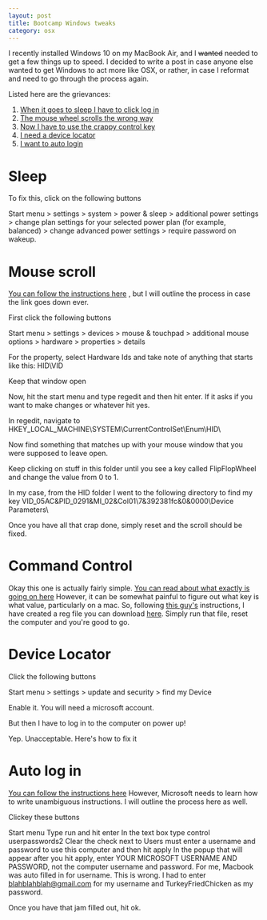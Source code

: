 ```yaml
---
layout: post
title: Bootcamp Windows tweaks
category: osx
---
```


I recently installed Windows 10 on my MacBook Air, and I ~~wanted~~ needed to
get a few things up to speed. I decided to write a post in case anyone else
wanted to get Windows to act more like OSX, or rather, in case I reformat and
need to go through the process again.

Listed here are the grievances:

1. [When it goes to sleep I have to click log in](#sleep)
2. [The mouse wheel scrolls the wrong way](#mouse-scroll)
3. [Now I have to use the crappy control key](#command-control)
4. [I need a device locator](#device-locator)
5. [I want to auto login](#auto-log-in)

# Sleep
To fix this, click on the following buttons

Start menu > settings > system > power & sleep > additional power settings >
change plan settings for your selected power plan (for example, balanced) >
change advanced power settings > require password on wakeup.

# Mouse scroll
[You can follow the instructions here](https://kevinbecker.org/blog/2012/09/17/reverse-scrolling-on-windows-8)
, but I will outline the process in case the link goes down ever.

First click the following buttons

Start menu > settings > devices > mouse & touchpad > additional mouse options >
hardware > properties > details

For the property, select Hardware Ids and take note of anything that starts like this: HID\VID

Keep that window open

Now, hit the start menu and type regedit and then hit enter. If it asks if you
want to make changes or whatever hit yes.

In regedit, navigate to HKEY_LOCAL_MACHINE\SYSTEM\CurrentControlSet\Enum\HID\

Now find something that matches up with your mouse window that you were supposed
to leave open.

Keep clicking on stuff in this folder until you see a key called FlipFlopWheel
and change the value from 0 to 1.

In my case, from the HID folder I went to the following directory to find my key
VID_05AC&PID_0291&MI_02&Col01\7&392381fc&0&0000\Device Parameters\

Once you have all that crap done, simply reset and the scroll should be fixed.

# Command Control
Okay this one is actually fairly simple.
[You can read about what exactly is going on here](https://www.howtogeek.com/howto/windows-vista/disable-caps-lock-key-in-windows-vista/)
However, it can be somewhat painful to figure out what key is what value,
particularly on a mac. So, following
[this guy's](https://forum.parallels.com/threads/how-to-remap-apple-keyboard-command-keys-to-control-keys.110602/)
instructions, I have created a reg file you can download
[here](https://drive.google.com/open?id=0B5wa5-wJliQpUlhQSkM3ZU1NcDg).
Simply run that file, reset the computer and you're good to go.

# Device Locator
Click the following buttons

Start menu > settings > update and security > find my Device

Enable it. You will need a microsoft account.

But then I have to log in to the computer on power up!

Yep. Unacceptable. Here's how to fix it

# Auto log in
[You can follow the instructions here](https://windows.microsoft.com/en-us/windows-vista/turn-on-automatic-logon)
However, Microsoft needs to learn how to write unambiguous instructions. I will outline the process here as well.

Clickey these buttons

Start menu
Type run and hit enter
In the text box type control userpasswords2
Clear the check next to Users must enter a username and password to use this computer and then hit apply
In the popup that will appear after you hit apply, enter YOUR MICROSOFT USERNAME
AND PASSWORD, not the computer username and password. For me, Macbook was auto
filled in for username. This is wrong. I had to enter blahblahblah@gmail.com for
my username and TurkeyFriedChicken as my password.

Once you have that jam filled out, hit ok.
